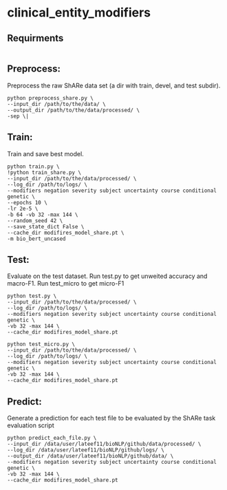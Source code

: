 # clinical_entity_modifiers

## Requirments
```
```

## Preprocess:
Preprocess the raw ShARe data set (a dir with train, devel, and test subdir).
```
python preprocess_share.py \
--input_dir /path/to/the/data/ \
--output_dir /path/to/the/data/processed/ \
-sep \|
```

## Train:
Train and save best model.
```
python train.py \
!python train_share.py \
--input_dir /path/to/the/data/processed/ \
--log_dir /path/to/logs/ \
--modifiers negation severity subject uncertainty course conditional genetic \
--epochs 10 \
-lr 2e-5 \
-b 64 -vb 32 -max 144 \
--random_seed 42 \
--save_state_dict False \
--cache_dir modifires_model_share.pt \
-m bio_bert_uncased
```

## Test:
Evaluate on the test dataset. Run test.py to get unweited accuracy and macro-F1. Run test_micro to get micro-F1
```
python test.py \
--input_dir /path/to/the/data/processed/ \
--log_dir /path/to/logs/ \
--modifiers negation severity subject uncertainty course conditional genetic \
-vb 32 -max 144 \
--cache_dir modifires_model_share.pt
```

```
python test_micro.py \
--input_dir /path/to/the/data/processed/ \
--log_dir /path/to/logs/ \
--modifiers negation severity subject uncertainty course conditional genetic \
-vb 32 -max 144 \
--cache_dir modifires_model_share.pt
```

## Predict:
Generate a prediction for each test file to be evaluated by the ShARe task evaluation script
```
python predict_each_file.py \
--input_dir /data/user/lateef11/bioNLP/github/data/processed/ \
--log_dir /data/user/lateef11/bioNLP/github/logs/ \
--output_dir /data/user/lateef11/bioNLP/github/data/ \
--modifiers negation severity subject uncertainty course conditional genetic \
-vb 32 -max 144 \
--cache_dir modifires_model_share.pt
```
